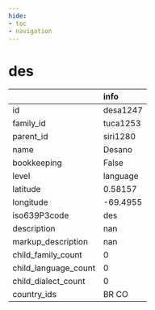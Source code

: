 ```yaml
---
hide:
- toc
- navigation
---
```

# des
|                      | info     |
|:---------------------|:---------|
| id                   | desa1247 |
| family_id            | tuca1253 |
| parent_id            | siri1280 |
| name                 | Desano   |
| bookkeeping          | False    |
| level                | language |
| latitude             | 0.58157  |
| longitude            | -69.4955 |
| iso639P3code         | des      |
| description          | nan      |
| markup_description   | nan      |
| child_family_count   | 0        |
| child_language_count | 0        |
| child_dialect_count  | 0        |
| country_ids          | BR CO    |